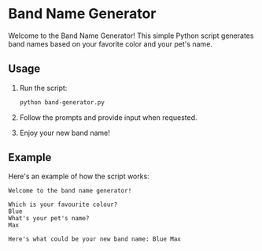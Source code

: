 
# Band Name Generator

Welcome to the Band Name Generator! This simple Python script generates band names based on your favorite color and your pet's name.

## Usage

1. Run the script:

    ```bash
    python band-generator.py
    ```

2. Follow the prompts and provide input when requested.

3. Enjoy your new band name!

## Example

Here's an example of how the script works:

```
Welcome to the band name generator!

Which is your favourite colour?
Blue
What's your pet's name?
Max

Here's what could be your new band name: Blue Max
```


